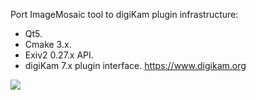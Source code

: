 Port ImageMosaic tool to digiKam plugin infrastructure:

- Qt5.
- Cmake 3.x.
- Exiv2 0.27.x API.
- digiKam 7.x plugin interface. <https://www.digikam.org>

![](https://i.imgur.com/jjFaGSZ.png)
